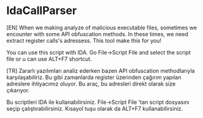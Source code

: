 # IdaCallParser
[EN]
When we making analyze of malicious executable files, sometimes we encounter with some API obfuscation methods.
In these times, we need extract register calls's adressess. This tool make this for you!

 You can use this script with IDA. Go File->Script File and select the script file or u can use 
 ALT+F7 shortcut.
 
[TR]
 Zararlı yazılımları analiz ederken bazen API obfuscation methodlarıyla karşılaşabiliriz. Bu 
 gibi zamanlarda register üzerinden çağırım yapılan adreslere ihtiyacımız oluyor. Bu araç, bu 
 adresleri direkt olarak size çıkarıyor.
 
  Bu scriptleri IDA ile kullanabilirsiniz. File->Script File 'tan script dosyasını seçip çalıştırabilirsiniz.
  Kısayol tuşu olarak da ALT+F7 kullanabilirsiniz.
